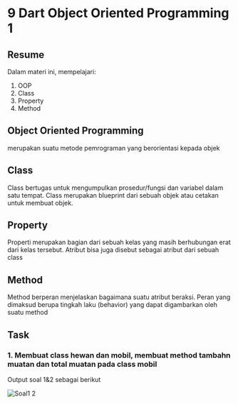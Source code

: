 # 9 Dart Object Oriented Programming 1

## Resume
Dalam materi ini, mempelajari:
1. OOP
2. Class
3. Property
4. Method


## Object Oriented Programming
merupakan suatu metode pemrograman yang berorientasi kepada objek

## Class
Class bertugas untuk mengumpulkan prosedur/fungsi dan variabel dalam satu tempat. Class merupakan blueprint dari sebuah objek atau cetakan untuk membuat objek.

## Property
Properti merupakan bagian dari sebuah kelas yang masih berhubungan erat dari kelas tersebut. Atribut bisa juga disebut sebagai atribut dari sebuah class

## Method
Method berperan menjelaskan bagaimana suatu atribut beraksi. Peran yang dimaksud berupa tingkah laku (behavior) yang dapat digambarkan oleh suatu method


## Task
### 1. Membuat class hewan dan mobil, membuat method tambahn muatan dan total muatan pada class mobil
Output soal 1&2 sebagai berikut


![Soal1 2](https://user-images.githubusercontent.com/59384629/157131118-6bc468cb-ea6d-49e4-8a71-d6b0a13e5175.png)
